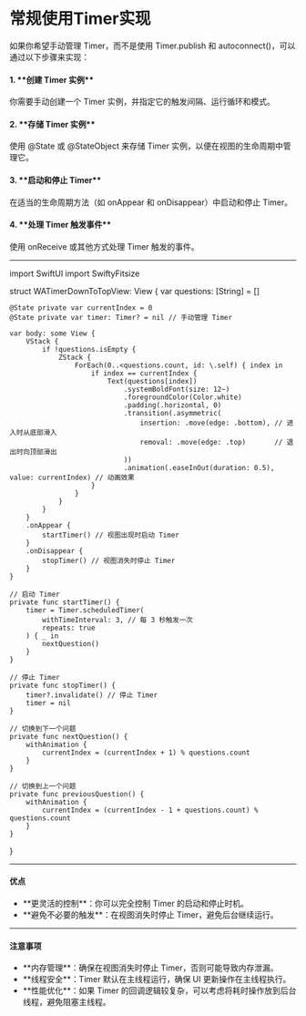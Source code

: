# 常规使用Timer实现

如果你希望手动管理 Timer，而不是使用 Timer.publish 和 autoconnect()，可以通过以下步骤来实现：

#### 1. \*\*创建 Timer 实例\*\* <a href="#id-8y4g-1737556046611" id="id-8y4g-1737556046611"></a>

你需要手动创建一个 Timer 实例，并指定它的触发间隔、运行循环和模式。

#### 2. \*\*存储 Timer 实例\*\* <a href="#id-6eqt-1737556046615" id="id-6eqt-1737556046615"></a>

使用 @State 或 @StateObject 来存储 Timer 实例，以便在视图的生命周期中管理它。

#### 3. \*\*启动和停止 Timer\*\* <a href="#urh3-1737556046619" id="urh3-1737556046619"></a>

在适当的生命周期方法（如 onAppear 和 onDisappear）中启动和停止 Timer。

#### 4. \*\*处理 Timer 触发事件\*\* <a href="#id-6rfj-1737556046624" id="id-6rfj-1737556046624"></a>

使用 onReceive 或其他方式处理 Timer 触发的事件。

***

import SwiftUI import SwiftyFitsize

struct WATimerDownToTopView: View { var questions: \[String] = \[]

```
@State private var currentIndex = 0
@State private var timer: Timer? = nil // 手动管理 Timer

var body: some View {
    VStack {
        if !questions.isEmpty {
            ZStack {
                ForEach(0..<questions.count, id: \.self) { index in
                    if index == currentIndex {
                        Text(questions[index])
                            .systemBoldFont(size: 12~)
                            .foregroundColor(Color.white)
                            .padding(.horizontal, 0)
                            .transition(.asymmetric(
                                insertion: .move(edge: .bottom), // 进入时从底部滑入
                                removal: .move(edge: .top)       // 退出时向顶部滑出
                            ))
                            .animation(.easeInOut(duration: 0.5), value: currentIndex) // 动画效果
                    }
                }
            }
        }
    }
    .onAppear {
        startTimer() // 视图出现时启动 Timer
    }
    .onDisappear {
        stopTimer() // 视图消失时停止 Timer
    }
}

// 启动 Timer
private func startTimer() {
    timer = Timer.scheduledTimer(
        withTimeInterval: 3, // 每 3 秒触发一次
        repeats: true
    ) { _ in
        nextQuestion()
    }
}

// 停止 Timer
private func stopTimer() {
    timer?.invalidate() // 停止 Timer
    timer = nil
}

// 切换到下一个问题
private func nextQuestion() {
    withAnimation {
        currentIndex = (currentIndex + 1) % questions.count
    }
}

// 切换到上一个问题
private func previousQuestion() {
    withAnimation {
        currentIndex = (currentIndex - 1 + questions.count) % questions.count
    }
}
```

}

***

#### 优点 <a href="#hizc-1737556046805" id="hizc-1737556046805"></a>

* \*\*更灵活的控制\*\*：你可以完全控制 Timer 的启动和停止时机。
* \*\*避免不必要的触发\*\*：在视图消失时停止 Timer，避免后台继续运行。

***

#### 注意事项 <a href="#lyh0-1737556046812" id="lyh0-1737556046812"></a>

* \*\*内存管理\*\*：确保在视图消失时停止 Timer，否则可能导致内存泄漏。
* \*\*线程安全\*\*：Timer 默认在主线程运行，确保 UI 更新操作在主线程执行。
* \*\*性能优化\*\*：如果 Timer 的回调逻辑较复杂，可以考虑将耗时操作放到后台线程，避免阻塞主线程。
